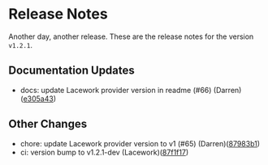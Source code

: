 # Release Notes
Another day, another release. These are the release notes for the version `v1.2.1`.

## Documentation Updates
* docs: update Lacework provider version in readme (#66) (Darren)([e305a43](https://github.com/lacework/terraform-azure-activity-log/commit/e305a43ca734cea5f6bfccea5ab45c37fca891da))
## Other Changes
* chore: update Lacework provider version to v1 (#65) (Darren)([87983b1](https://github.com/lacework/terraform-azure-activity-log/commit/87983b12a4ae866db4b68e40f7e8145c01327ecd))
* ci: version bump to v1.2.1-dev (Lacework)([87f1f17](https://github.com/lacework/terraform-azure-activity-log/commit/87f1f170f75319bab24cae2fd41b1f403ac15d19))
